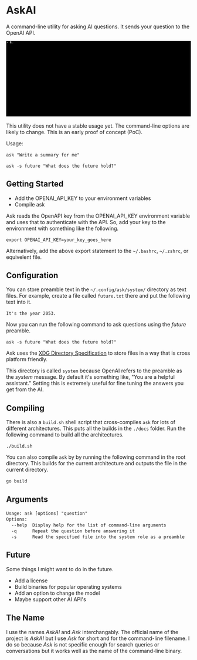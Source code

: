 # AskAI

A command-line utility for asking AI questions.  It sends your question to the OpenAI API.

![Demo of Ask Command Line](docs/image/ask.gif)

This utility does not have a stable usage yet. The command-line options are likely to change. This is an early proof of concept (PoC).

Usage:
```
ask "Write a summary for me"
```

```
ask -s future "What does the future hold?"
```


## Getting Started

- Add the OPENAI_API_KEY to your environment variables
- Compile ask

Ask reads the OpenAPI key from the OPENAI_API_KEY environment variable and uses that to authenticate with the API. So, add your key to the environment with something like the following.

```
export OPENAI_API_KEY=your_key_goes_here
```

Alternatively, add the above export statement to the `~/.bashrc`, `~/.zshrc`, or equivelent file.


## Configuration

You can store preamble text in the `~/.config/ask/system/` directory as text files. For example, create a file called `future.txt` there and put the following text into it.

```
It's the year 2053.
```

Now you can run the following command to ask questions using the _future_ preamble.

```
ask -s future "What does the future hold?"
```

Ask uses the [XDG Directory Specification](https://xdgbasedirectoryspecification.com/) to store files in a way that is cross platform friendly.

This directory is called `system` because OpenAI refers to the preamble as the _system_ message. By default it's something like, "You are a helpful assistant." Setting this is extremely useful for fine tuning the answers you get from the AI.


## Compiling

There is also a `build.sh` shell script that cross-compiles `ask` for lots of different architectures. This puts all the builds in the `./docs` folder. Run the following command to build all the architectures. 

```
./build.sh
```

You can also compile `ask` by by running the following command in the root directory. This builds for the current architecture and outputs the file in the current directory.

```
go build
```


## Arguments

```
Usage: ask [options] "question"
Options:
  --help  Display help for the list of command-line arguments
  -q      Repeat the question before answering it
  -s      Read the specified file into the system role as a preamble
```


## Future

Some things I might want to do in the future.

- Add a license
- Build binaries for popular operating systems
- Add an option to change the model
- Maybe support other AI API's


## The Name

I use the names _AskAI_ and _Ask_ interchangably. The official name of the project is _AskAI_ but I use _Ask_ for short and for the command-line filename. I do so because _Ask_ is not specific enough for search queries or conversations but it works well as the name of the command-line binary.
